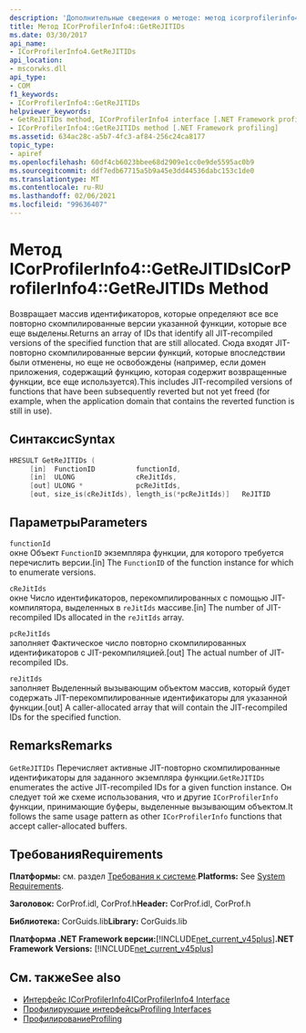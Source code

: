 ```yaml
---
description: 'Дополнительные сведения о методе: метод icorprofilerinfo4:: GetReJITIDs'
title: Метод ICorProfilerInfo4::GetReJITIDs
ms.date: 03/30/2017
api_name:
- ICorProfilerInfo4.GetReJITIDs
api_location:
- mscorwks.dll
api_type:
- COM
f1_keywords:
- ICorProfilerInfo4::GetReJITIDs
helpviewer_keywords:
- GetReJITIDs method, ICorProfilerInfo4 interface [.NET Framework profiling]
- ICorProfilerInfo4::GetReJITIDs method [.NET Framework profiling]
ms.assetid: 634ac28c-a5b7-4fc3-af84-256c24ca8177
topic_type:
- apiref
ms.openlocfilehash: 60df4cb6023bbee68d2909e1cc0e9de5595ac0b9
ms.sourcegitcommit: ddf7edb67715a5b9a45e3dd44536dabc153c1de0
ms.translationtype: MT
ms.contentlocale: ru-RU
ms.lasthandoff: 02/06/2021
ms.locfileid: "99636407"
---
```

# <a name="icorprofilerinfo4getrejitids-method"></a><span data-ttu-id="9006d-103">Метод ICorProfilerInfo4::GetReJITIDs</span><span class="sxs-lookup"><span data-stu-id="9006d-103">ICorProfilerInfo4::GetReJITIDs Method</span></span>

<span data-ttu-id="9006d-104">Возвращает массив идентификаторов, которые определяют все все повторно скомпилированные версии указанной функции, которые все еще выделены.</span><span class="sxs-lookup"><span data-stu-id="9006d-104">Returns an array of IDs that identify all JIT-recompiled versions of the specified function that are still allocated.</span></span> <span data-ttu-id="9006d-105">Сюда входят JIT-повторно скомпилированные версии функций, которые впоследствии были отменены, но еще не освобождены (например, если домен приложения, содержащий функцию, которая содержит возвращенные функции, все еще используется).</span><span class="sxs-lookup"><span data-stu-id="9006d-105">This includes JIT-recompiled versions of functions that have been subsequently reverted but not yet freed (for example, when the application domain that contains the reverted function is still in use).</span></span>  
  
## <a name="syntax"></a><span data-ttu-id="9006d-106">Синтаксис</span><span class="sxs-lookup"><span data-stu-id="9006d-106">Syntax</span></span>  
  
```cpp
HRESULT GetReJITIDs (  
     [in]  FunctionID          functionId,  
     [in]  ULONG               cReJitIds,  
     [out] ULONG *             pcReJitIds,  
     [out, size_is(cReJitIds), length_is(*pcReJitIds)]   ReJITID        reJitIds[]);  
```  
  
## <a name="parameters"></a><span data-ttu-id="9006d-107">Параметры</span><span class="sxs-lookup"><span data-stu-id="9006d-107">Parameters</span></span>  

 `functionId`  
 <span data-ttu-id="9006d-108">окне Объект `FunctionID` экземпляра функции, для которого требуется перечислить версии.</span><span class="sxs-lookup"><span data-stu-id="9006d-108">[in] The `FunctionID` of the function instance for which to enumerate versions.</span></span>  
  
 `cReJitIds`  
 <span data-ttu-id="9006d-109">окне Число идентификаторов, перекомпилированных с помощью JIT-компилятора, выделенных в `reJitIds` массиве.</span><span class="sxs-lookup"><span data-stu-id="9006d-109">[in] The number of JIT-recompiled IDs allocated in the `reJitIds` array.</span></span>  
  
 `pcReJitIds`  
 <span data-ttu-id="9006d-110">заполняет Фактическое число повторно скомпилированных идентификаторов с JIT-рекомпиляцией.</span><span class="sxs-lookup"><span data-stu-id="9006d-110">[out] The actual number of JIT-recompiled IDs.</span></span>  
  
 `reJitIds`  
 <span data-ttu-id="9006d-111">заполняет Выделенный вызывающим объектом массив, который будет содержать JIT-перекомпилированные идентификаторы для указанной функции.</span><span class="sxs-lookup"><span data-stu-id="9006d-111">[out] A caller-allocated array that will contain the JIT-recompiled IDs for the specified function.</span></span>  
  
## <a name="remarks"></a><span data-ttu-id="9006d-112">Remarks</span><span class="sxs-lookup"><span data-stu-id="9006d-112">Remarks</span></span>  

 <span data-ttu-id="9006d-113">`GetReJITIDs` Перечисляет активные JIT-повторно скомпилированные идентификаторы для заданного экземпляра функции.</span><span class="sxs-lookup"><span data-stu-id="9006d-113">`GetReJITIDs` enumerates the active JIT-recompiled IDs for a given function instance.</span></span> <span data-ttu-id="9006d-114">Он следует той же схеме использования, что и другие `ICorProfilerInfo` функции, принимающие буферы, выделенные вызывающим объектом.</span><span class="sxs-lookup"><span data-stu-id="9006d-114">It follows the same usage pattern as other `ICorProfilerInfo` functions that accept caller-allocated buffers.</span></span>  
  
## <a name="requirements"></a><span data-ttu-id="9006d-115">Требования</span><span class="sxs-lookup"><span data-stu-id="9006d-115">Requirements</span></span>  

 <span data-ttu-id="9006d-116">**Платформы:** см. раздел [Требования к системе](../../get-started/system-requirements.md).</span><span class="sxs-lookup"><span data-stu-id="9006d-116">**Platforms:** See [System Requirements](../../get-started/system-requirements.md).</span></span>  
  
 <span data-ttu-id="9006d-117">**Заголовок:** CorProf.idl, CorProf.h</span><span class="sxs-lookup"><span data-stu-id="9006d-117">**Header:** CorProf.idl, CorProf.h</span></span>  
  
 <span data-ttu-id="9006d-118">**Библиотека:** CorGuids.lib</span><span class="sxs-lookup"><span data-stu-id="9006d-118">**Library:** CorGuids.lib</span></span>  
  
 <span data-ttu-id="9006d-119">**Платформа .NET Framework версии:**[!INCLUDE[net_current_v45plus](../../../../includes/net-current-v45plus-md.md)]</span><span class="sxs-lookup"><span data-stu-id="9006d-119">**.NET Framework Versions:** [!INCLUDE[net_current_v45plus](../../../../includes/net-current-v45plus-md.md)]</span></span>  
  
## <a name="see-also"></a><span data-ttu-id="9006d-120">См. также</span><span class="sxs-lookup"><span data-stu-id="9006d-120">See also</span></span>

- [<span data-ttu-id="9006d-121">Интерфейс ICorProfilerInfo4</span><span class="sxs-lookup"><span data-stu-id="9006d-121">ICorProfilerInfo4 Interface</span></span>](icorprofilerinfo4-interface.md)
- [<span data-ttu-id="9006d-122">Профилирующие интерфейсы</span><span class="sxs-lookup"><span data-stu-id="9006d-122">Profiling Interfaces</span></span>](profiling-interfaces.md)
- [<span data-ttu-id="9006d-123">Профилирование</span><span class="sxs-lookup"><span data-stu-id="9006d-123">Profiling</span></span>](index.md)
